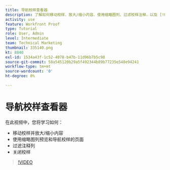 ```yaml
---
title: 导航校样查看器
description: 了解如何移动校样、放大/缩小内容、使用缩略图列、过滤校样注释，以及 [!DNL  Workfront] 校对查看器。
activity: use
feature: Workfront Proof
type: Tutorial
role: User, Admin
level: Intermediate
team: Technical Marketing
thumbnail: 335140.png
kt: 8840
exl-id: 1534a43f-1c52-4078-b47b-11d96b7b5c98
source-git-commit: 58a545120b29a5f492344b89b77235e548e94241
workflow-type: tm+mt
source-wordcount: '0'
ht-degree: 0%

---
```


# 导航校样查看器

在此视频中，您将学习如何：

* 移动校样并放大/缩小内容
* 使用缩略图列预览和导航校样的页面
* 过滤注释列
* 关闭校样

>[!VIDEO](https://video.tv.adobe.com/v/335140/?quality=12)

<!-- 
## Learn more
* Review a static proof
* Search within a proof
* Compare proofs
* Configure proofing viewer settings
* View the [!DNL Workfront] object associated with a proof
* Share a proof from the proofing viewer
* Print a proof summary within [!DNL Workfront]
-->
